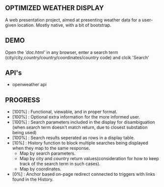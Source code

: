 ## OPTIMIZED WEATHER DISPLAY

A web presentation project, aimed at presenting weather data for a user-given location. Mostly native, with a bit of bootstrap.

## DEMO

Open the *'doc.html'* in any browser, enter a search term (city/city,country/country/coordinates/country code) and clcik 'Search'

## API's

- openweather api

## PROGRESS

- [100%] : Functional, viewable, and in proper format.
- [100%] : Optional extra information for the more informed user.
- [100%] : Search parameters included in the display for disambiguation (when search term doesn't match return, due to closest substation being used)
- [100%] : Search results seperated as rows in a display table.
- [10%] : History function to block multiple searches being displayed when they map to the same response.
	+ Map by search parameters.
	+ Map by city and country return values(consideration for how to keep track of the search term in such cases).
	+ Map by coordinates.
- [0%] : Anchor based on-page redirect connected to triggers with links found in the History.